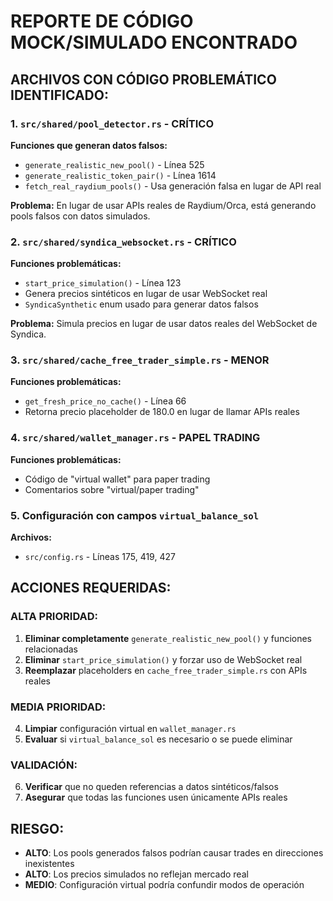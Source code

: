 # REPORTE DE CÓDIGO MOCK/SIMULADO ENCONTRADO

## ARCHIVOS CON CÓDIGO PROBLEMÁTICO IDENTIFICADO:

### 1. `src/shared/pool_detector.rs` - CRÍTICO
**Funciones que generan datos falsos:**
- `generate_realistic_new_pool()` - Línea 525
- `generate_realistic_token_pair()` - Línea 1614  
- `fetch_real_raydium_pools()` - Usa generación falsa en lugar de API real

**Problema:** En lugar de usar APIs reales de Raydium/Orca, está generando pools falsos con datos simulados.

### 2. `src/shared/syndica_websocket.rs` - CRÍTICO
**Funciones problemáticas:**
- `start_price_simulation()` - Línea 123
- Genera precios sintéticos en lugar de usar WebSocket real
- `SyndicaSynthetic` enum usado para generar datos falsos

**Problema:** Simula precios en lugar de usar datos reales del WebSocket de Syndica.

### 3. `src/shared/cache_free_trader_simple.rs` - MENOR
**Funciones problemáticas:**
- `get_fresh_price_no_cache()` - Línea 66
- Retorna precio placeholder de 180.0 en lugar de llamar APIs reales

### 4. `src/shared/wallet_manager.rs` - PAPEL TRADING
**Funciones problemáticas:**
- Código de "virtual wallet" para paper trading
- Comentarios sobre "virtual/paper trading"

### 5. Configuración con campos `virtual_balance_sol`
**Archivos:**
- `src/config.rs` - Líneas 175, 419, 427

## ACCIONES REQUERIDAS:

### ALTA PRIORIDAD:
1. **Eliminar completamente** `generate_realistic_new_pool()` y funciones relacionadas
2. **Eliminar** `start_price_simulation()` y forzar uso de WebSocket real
3. **Reemplazar** placeholders en `cache_free_trader_simple.rs` con APIs reales

### MEDIA PRIORIDAD:
4. **Limpiar** configuración virtual en `wallet_manager.rs`
5. **Evaluar** si `virtual_balance_sol` es necesario o se puede eliminar

### VALIDACIÓN:
6. **Verificar** que no queden referencias a datos sintéticos/falsos
7. **Asegurar** que todas las funciones usen únicamente APIs reales

## RIESGO:
- **ALTO**: Los pools generados falsos podrían causar trades en direcciones inexistentes
- **ALTO**: Los precios simulados no reflejan mercado real
- **MEDIO**: Configuración virtual podría confundir modos de operación
